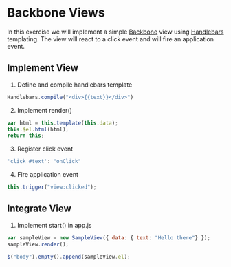 Backbone Views
==============

In this exercise we will implement a simple [Backbone][2] view using [Handlebars][1] templating.
The view will react to a click event and will fire an application event.

Implement View
--------------

1. Define and compile handlebars template

  ```JavaScript
  Handlebars.compile("<div>{{text}}</div>")
  ```

2. Implement render()

  ```JavaScript
  var html = this.template(this.data);
  this.$el.html(html);
  return this;
  ```

3. Register click event

  ```JavaScript
  'click #text': "onClick"
  ```

4. Fire application event

  ```JavaScript
  this.trigger("view:clicked");
  ```

Integrate View
--------------

1. Implement start() in app.js

```JavaScript
var sampleView = new SampleView({ data: { text: "Hello there"} });
sampleView.render();

$("body").empty().append(sampleView.el);
```

[1]: http://handlebarsjs.com     "Handlebars"
[2]: http://backbonejs.org     "Backbone"
